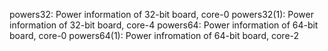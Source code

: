 powers32:
	Power information of 32-bit board, core-0
powers32(1):
	Power information of 32-bit board, core-4
powers64:
	Power information of 64-bit board, core-0
powers64(1):
	Power infromation of 64-bit board, core-2
